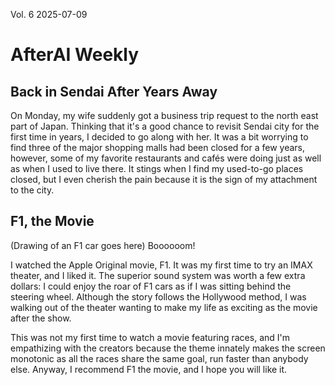Vol. 6
2025-07-09

# AfterAI Weekly

## Back in Sendai After Years Away

On Monday, my wife suddenly got a business trip request to the north east part of Japan. Thinking that it's a good chance to revisit Sendai city for the first time in years, I decided to go along with her. It was a bit worrying to find three of the major shopping malls had been closed for a few years, however, some of my favorite restaurants and cafés were doing just as well as when I used to live there. It stings when I find my used-to-go places closed, but I even cherish the pain because it is the sign of my attachment to the city.

## F1, the Movie

(Drawing of an F1 car goes here) Boooooom!

I watched the Apple Original movie, F1. It was my first time to try an IMAX theater, and I liked it. The superior sound system was worth a few extra dollars: I could enjoy the roar of F1 cars as if I was sitting behind the steering wheel. Although the story follows the Hollywood method, I was walking out of the theater wanting to make my life as exciting as the movie after the show.

This was not my first time to watch a movie featuring races, and I'm empathizing with the creators because the theme innately makes the screen monotonic as all the races share the same goal, run faster than anybody else. Anyway, I recommend F1 the movie, and I hope you will like it.